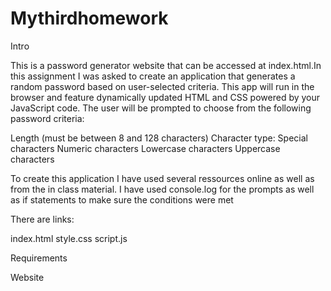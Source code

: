 # Mythirdhomework

Intro

This is a password generator website that can be accessed at index.html.In this assignment I was asked to create an application that generates a random password based on user-selected criteria. This app will run in the browser and feature dynamically updated HTML and CSS powered by your JavaScript code.
The user will be prompted to choose from the following password criteria:


Length (must be between 8 and 128 characters)
Character type:
Special characters 
Numeric characters
Lowercase characters
Uppercase characters 

To create this application I have used several ressources online as well as from the in class material. I have used console.log for the prompts as well as if statements to make sure the conditions were met

There are links:

index.html
style.css
script.js

Requirements

Website
